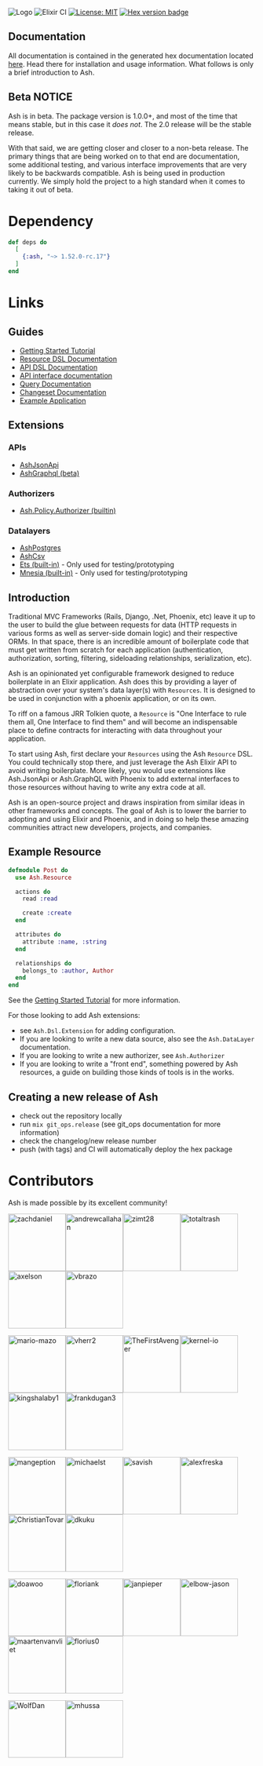 ![Logo](https://github.com/ash-project/ash/blob/main/logos/cropped-for-header.png?raw=true)
![Elixir CI](https://github.com/ash-project/ash/workflows/Ash%20CI/badge.svg)
[![License: MIT](https://img.shields.io/badge/License-MIT-yellow.svg)](https://opensource.org/licenses/MIT)
[![Hex version badge](https://img.shields.io/hexpm/v/ash.svg)](https://hex.pm/packages/ash)

## Documentation

All documentation is contained in the generated hex documentation located [here](https://hexdocs.pm/ash). Head there for installation and usage information. What follows is only a brief introduction to Ash.

## Beta NOTICE

Ash is in beta. The package version is 1.0.0+, and most of the time that means stable, but in this case it _does not_. The 2.0 release will be the stable release.

With that said, we are getting closer and closer to a non-beta release. The primary things that are being worked on to that end are documentation, some additional testing, and various interface improvements that are very likely to be backwards compatible. Ash is being used in production currently. We simply hold the project to a high standard when it comes to taking it out of beta.

# Dependency

```elixir
def deps do
  [
    {:ash, "~> 1.52.0-rc.17"}
  ]
end
```

# Links

## Guides

- [Getting Started Tutorial](https://hexdocs.pm/ash/getting_started.html)
- [Resource DSL Documentation](https://hexdocs.pm/ash/Ash.Resource.Dsl.html)
- [API DSL Documentation](https://hexdocs.pm/ash/Ash.Api.Dsl.html)
- [API interface documentation](https://hexdocs.pm/ash/Ash.Api.html)
- [Query Documentation](https://hexdocs.pm/ash/Ash.Query.html)
- [Changeset Documentation](https://hexdocs.pm/ash/Ash.Changeset.html)
- [Example Application](https://github.com/ash-project/ash_example)

## Extensions

### APIs

- [AshJsonApi](https://hexdocs.pm/ash_json_api)
- [AshGraphql (beta)](https://hexdocs.pm/ash_graphql)

### Authorizers

- [Ash.Policy.Authorizer (builtin)](https://hexdocs.pm/ash/Ash.Policy.Authorizer.html)

### Datalayers

- [AshPostgres](https://hexdocs.pm/ash_postgres)
- [AshCsv](https://hexdocs.pm/ash_csv)
- [Ets (built-in)](https://hexdocs.pm/ash/Ash.DataLayer.Ets.html) - Only used for testing/prototyping
- [Mnesia (built-in)](https://hexdocs.pm/ash/Ash.DataLayer.Mnesia.html) - Only used for testing/prototyping

## Introduction

Traditional MVC Frameworks (Rails, Django, .Net, Phoenix, etc) leave it up to the user to build the glue between requests for data (HTTP requests in various forms as well as server-side domain logic) and their respective ORMs. In that space, there is an incredible amount of boilerplate code that must get written from scratch for each application (authentication, authorization, sorting, filtering, sideloading relationships, serialization, etc).

Ash is an opinionated yet configurable framework designed to reduce boilerplate in an Elixir application. Ash does this by providing a layer of abstraction over your system's data layer(s) with `Resources`. It is designed to be used in conjunction with a phoenix application, or on its own.

To riff on a famous JRR Tolkien quote, a `Resource` is "One Interface to rule them all, One Interface to find them" and will become an indispensable place to define contracts for interacting with data throughout your application.

To start using Ash, first declare your `Resources` using the Ash `Resource` DSL. You could technically stop there, and just leverage the Ash Elixir API to avoid writing boilerplate. More likely, you would use extensions like Ash.JsonApi or Ash.GraphQL with Phoenix to add external interfaces to those resources without having to write any extra code at all.

Ash is an open-source project and draws inspiration from similar ideas in other frameworks and concepts. The goal of Ash is to lower the barrier to adopting and using Elixir and Phoenix, and in doing so help these amazing communities attract new developers, projects, and companies.

## Example Resource

```elixir
defmodule Post do
  use Ash.Resource

  actions do
    read :read

    create :create
  end

  attributes do
    attribute :name, :string
  end

  relationships do
    belongs_to :author, Author
  end
end
```

See the [Getting Started Tutorial](https://hexdocs.pm/ash/getting_started.html) for more information.

For those looking to add Ash extensions:

- see `Ash.Dsl.Extension` for adding configuration.
- If you are looking to write a new data source, also see the `Ash.DataLayer` documentation.
- If you are looking to write a new authorizer, see `Ash.Authorizer`
- If you are looking to write a "front end", something powered by Ash resources, a guide on
  building those kinds of tools is in the works.

## Creating a new release of Ash

- check out the repository locally
- run `mix git_ops.release` (see git_ops documentation for more information)
- check the changelog/new release number
- push (with tags) and CI will automatically deploy the hex package

# Contributors

Ash is made possible by its excellent community!

<a href="https://github.com/zachdaniel"><img alt="zachdaniel" src="https://avatars.githubusercontent.com/u/5722339?v=4&amp;s=117" width="117"></a><a href="https://github.com/andrewcallahan"><img alt="andrewcallahan" src="https://avatars.githubusercontent.com/u/529744?v=4&amp;s=117" width="117"></a><a href="https://github.com/zimt28"><img alt="zimt28" src="https://avatars.githubusercontent.com/u/1764689?v=4&amp;s=117" width="117"></a><a href="https://github.com/totaltrash"><img alt="totaltrash" src="https://avatars.githubusercontent.com/u/637350?v=4&amp;s=117" width="117"></a><a href="https://github.com/axelson"><img alt="axelson" src="https://avatars.githubusercontent.com/u/9973?v=4&amp;s=117" width="117"></a><a href="https://github.com/vbrazo"><img alt="vbrazo" src="https://avatars.githubusercontent.com/u/1292556?v=4&amp;s=117" width="117"></a>

<a href="https://github.com/mario-mazo"><img alt="mario-mazo" src="https://avatars.githubusercontent.com/u/30439204?v=4&amp;s=117" width="117"></a><a href="https://github.com/vherr2"><img alt="vherr2" src="https://avatars.githubusercontent.com/u/3813665?v=4&amp;s=117" width="117"></a><a href="https://github.com/TheFirstAvenger"><img alt="TheFirstAvenger" src="https://avatars.githubusercontent.com/u/8557871?v=4&amp;s=117" width="117"></a><a href="https://github.com/kernel-io"><img alt="kernel-io" src="https://avatars.githubusercontent.com/u/1523960?v=4&amp;s=117" width="117"></a><a href="https://github.com/kingshalaby1"><img alt="kingshalaby1" src="https://avatars.githubusercontent.com/u/60473021?v=4&amp;s=117" width="117"></a><a href="https://github.com/frankdugan3"><img alt="frankdugan3" src="https://avatars.githubusercontent.com/u/10977914?v=4&amp;s=117" width="117"></a>

<a href="https://github.com/mangeption"><img alt="mangeption" src="https://avatars.githubusercontent.com/u/13043330?v=4&amp;s=117" width="117"></a><a href="https://github.com/michaelst"><img alt="michaelst" src="https://avatars.githubusercontent.com/u/4080508?v=4&amp;s=117" width="117"></a><a href="https://github.com/savish"><img alt="savish" src="https://avatars.githubusercontent.com/u/1764878?v=4&amp;s=117" width="117"></a><a href="https://github.com/alexfreska"><img alt="alexfreska" src="https://avatars.githubusercontent.com/u/1412796?v=4&amp;s=117" width="117"></a><a href="https://github.com/ChristianTovar"><img alt="ChristianTovar" src="https://avatars.githubusercontent.com/u/13787741?v=4&amp;s=117" width="117"></a><a href="https://github.com/dkuku"><img alt="dkuku" src="https://avatars.githubusercontent.com/u/904179?v=4&amp;s=117" width="117"></a>

<a href="https://github.com/doawoo"><img alt="doawoo" src="https://avatars.githubusercontent.com/u/61982076?v=4&amp;s=117" width="117"></a><a href="https://github.com/floriank"><img alt="floriank" src="https://avatars.githubusercontent.com/u/498241?v=4&amp;s=117" width="117"></a><a href="https://github.com/janpieper"><img alt="janpieper" src="https://avatars.githubusercontent.com/u/426371?v=4&amp;s=117" width="117"></a><a href="https://github.com/elbow-jason"><img alt="elbow-jason" src="https://avatars.githubusercontent.com/u/4923601?v=4&amp;s=117" width="117"></a><a href="https://github.com/maartenvanvliet"><img alt="maartenvanvliet" src="https://avatars.githubusercontent.com/u/54566?v=4&amp;s=117" width="117"></a><a href="https://github.com/florius0"><img alt="florius0" src="https://avatars.githubusercontent.com/u/18403735?v=4&amp;s=117" width="117"></a>

<a href="https://github.com/WolfDan"><img alt="WolfDan" src="https://avatars.githubusercontent.com/u/5377526?v=4&amp;s=117" width="117"></a><a href="https://github.com/mhussa"><img alt="mhussa" src="https://avatars.githubusercontent.com/u/343680?v=4&amp;s=117" width="117"></a>

